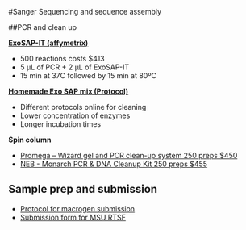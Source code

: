 #Sanger Sequencing and sequence assembly

##PCR and clean up

[**ExoSAP-IT (affymetrix)**](http://www.affymetrix.com/catalog/131310/USB/ExoSAP-IT+For+PCR+Product+Cleanup#1_1)

-   500 reactions costs $413
-   5 µL of PCR + 2 µL of ExoSAP-IT
-   15 min at 37C followed by 15 min at 80ºC

[**Homemade Exo SAP mix (Protocol)**]()

-   Different protocols online for cleaning
-   Lower concentration of enzymes
-   Longer incubation times

**Spin column**

-   [Promega – Wizard gel and PCR clean-up system 250 preps $450](https://www.promega.com/products/dna-purification-quantitation/dna-fragment-purification/wizard-sv-gel-and-pcr-clean\_up-system/)
-   [NEB - Monarch PCR & DNA Cleanup Kit 250 preps $455](https://www.neb.com/products/t1030-monarch-pcr-dna-cleanup-kit-5-ug)

## Sample prep and submission

- [Protocol for macrogen submission](PCR_clean-up.md)
- [Submission form for MSU RTSF](https://rtsf.natsci.msu.edu/genomics/forms/general-sanger-submission-form/)
